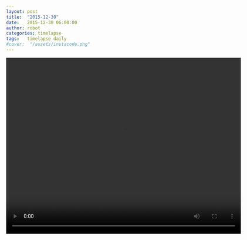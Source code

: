 ```yaml
---
layout: post
title:  "2015-12-30"
date:   2015-12-30 06:00:00
author: robot
categories: timelapse
tags:	timelapse daily
#cover:  "/assets/instacode.png"
---
```


<video width="640" height="480" controls>
  <source src="https://cdn.rawgit.com/bridge-in-ice/bridge-in-ice/master/2015-12-30.webm" type="video/webm">
  Your browser does not support the video tag.
</video>
